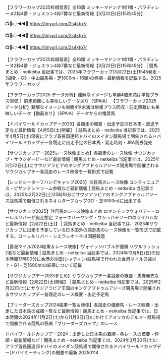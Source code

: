 【フラワーカップ2025枠順発表】全16頭 ミッキーマドンナ1枠1番・パラディレーヌ2枠4番・ジョスラン4枠7番など最新情報【3月22日(日)15時45分】


📺📱👉◄◄🔴 https://tinyurl.com/2s4ktp7r

📺📱👉◄◄🔴 https://tinyurl.com/2s4ktp7r

📺📱👉◄◄🔴 https://tinyurl.com/2s4ktp7r


【フラワーカップ2025枠順発表】全16頭 ミッキーマドンナ1枠1番・パラディレーヌ2枠4番・ジョスラン4枠7番など最新情報【3月22日(日)15時45分】 | 競馬まとめ - netkeiba
当記事では、2025年フラワーカップ(3月22日(土)1545発走・3歳牝・G3・中山競馬場・芝1800m・16頭)の枠順・最新情報を記載する。2025年フラワーカップ

【フラワーカップ2025 データ分析】難解なイメージも単勝4倍未満は単複プラス回収！ 前走距離にも美味しいデータあり（SPAIA）
【フラワーカップ2025 データ分析】難解なイメージも単勝4倍未満は単複プラス回収！前走距離にも美味しいデータ【動画あり】（SPAIA）データからの推奨馬

【ドバイワールドカップデー2025】各競走の概要・出走予定の日本馬・放送予定など最新情報【4月5日(土)開催】 | 競馬まとめ - netkeiba
当記事では、2025年4月5日(土)深夜にアラブ首長国連邦ドバイのメイダン競馬場で開催されるドバイワールドカップデー各競走に出走予定の日本馬・発走時刻・JRA馬券発売

【サウジカップデー2025レース映像まとめ】各競走のレース映像 サウジカップ・サウジダービーなど最新情報 | 競馬まとめ - netkeiba
当記事では、2025年2月22日(土)にサウジアラビアのキングアブドゥルアジーズ競馬場で開催されるサウジカップデー各競走のレース映像を一覧形式で記載

【レッドシーターフハンデキャップ2025】注目馬のレース映像 コンティニュアス・ビザンチンドリーム参戦など最新情報 | 競馬まとめ - netkeiba
当記事では、2025年2月22日(土)25時10分にサウジアラビアのキングアブドゥルアジーズ競馬場で開催されるネオムターフカップ(G2・芝3000m)に出走する

【サウジカップ2025】注目馬のレース映像まとめ ロマンチックウォリアー・ローレルリバーが出走想定 フォーエバーヤング・ウシュバテソーロのライバルなど最新情報【2月22日(土)】 | 競馬まとめ - netkeiba
当記事では、2025年サウジカップに出走を予定している日本国外の競走馬のレース映像を一覧形式で記載する。ローレルリバー・シエラレオーネは回避報道

【香港マイル2024結果＆レース映像】ヴォイッジバブルが優勝 ソウルラッシュ2着など最新情報 | 競馬まとめ - netkeiba
当記事では、2024年12月8日(日)の日本時間17時00分に香港の沙田(シャティン)競馬場で行われた香港マイル(3歳以上・G1・芝1600m)の結果について記載

【サウジカップデー2025まとめ】サウジカップデー各競走の概要・馬券発売など最新情報【2月22日(土)開催】 | 競馬まとめ - netkeiba
当記事では、2025年2月22日(土)にサウジアラビア王国のキングアブドゥルアジーズ競馬場で開催されるサウジカップデー各競走のレース概要・出走予定馬

【ブリーダーズカップ2024結果一覧＆映像】各競走の優勝馬・レース映像・出走した日本馬の成績一覧など最新情報 | 競馬まとめ - netkeiba
当記事では、日本時間の2024年11月2日(土)から11月3日(日)にかけてアメリカのデルマー競馬場で開催される競馬の祭典『ブリーダーズカップ』のレース

ドバイワールドカップデー2024：出走した日本馬の着順・各レースの概要・枠順・最新情報など | 競馬まとめ - netkeiba
当記事では、2024年3月30日(土)にアラブ首長国連邦ドバイのメイダン競馬場で開催されるドバイワールドカップデー(ドバイミーティング)の概要や最新
20250114
